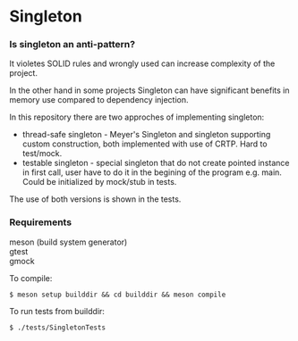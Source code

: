 # Singleton

### Is singleton an anti-pattern?
It violetes SOLID rules and wrongly used can increase complexity of the project.

In the other hand in some projects Singleton can have significant benefits in memory use compared to dependency injection.

In this repository there are two approches of implementing singleton:
- thread-safe singleton - Meyer's Singleton and singleton supporting custom construction, both implemented with use of CRTP. Hard to test/mock.
- testable singleton - special singleton that do not create pointed instance in first call, user have to do it in the begining of the program e.g. main. Could be initialized by mock/stub in tests.

The use of both versions is shown in the tests.

### Requirements
meson (build system generator)\
gtest\
gmock

To compile:
````
$ meson setup builddir && cd builddir && meson compile
````

To run tests from builddir:
````
$ ./tests/SingletonTests
````